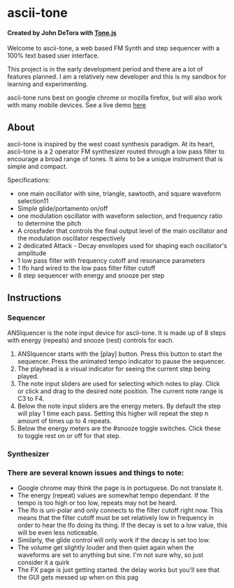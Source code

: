 # ascii-tone

#### Created by John DeTora with [Tone.js](https://github.com/Tonejs/Tone.js)

Welcome to ascii-tone, a web based FM Synth and step sequencer with a 100% text based user interface.

This project is in the early development period and there are a lot of features planned. I am a relatively new developer and this is my sandbox for learning and experimenting.

ascii-tone runs best on google chrome or mozilla firefox, but will also work with many mobile devices.
See a live demo [here](www.echocoast.net/asciitone/index.html)

## About

ascii-tone is inspired by the west coast synthesis paradigm. At its heart, ascii-tone is a 2 operator FM synthesizer routed through a low pass filter to encourage a broad range of tones. It aims to be a unique instrument that is simple and compact.

Specifications:

-   one main oscillator with sine, triangle, sawtooth, and square waveform selection11
-   Simple glide/portamento on/off
-   one modulation oscillator with waveform selection, and frequency ratio to determine the pitch
-   A crossfader that controls the final output level of the main oscillator and the modulation oscillator respectively
-   2 dedicated Attack - Decay envelopes used for shaping each oscillator's amplitude
-   1 low pass filter with frequency cutoff and resonance parameters
-   1 lfo hard wired to the low pass filter filter cutoff
-   8 step sequencer with energy and snooze per step

## Instructions

### Sequencer

ANSIquencer is the note input device for ascii-tone. It is made up of 8 steps with energy (repeats) and snooze (rest) controls for each.

1. ANSIquencer starts with the [play] button. Press this button to start the sequencer. Press the animated tempo indicator to pause the sequencer.
2. The playhead is a visual indicator for seeing the current step being played.
3. The note input sliders are used for selecting which notes to play. Click or click and drag to the desired note position. The current note range is C3 to F4.
4. Below the note input sliders are the energy meters. By default the step will play 1 time each pass. Setting this higher will repeat the step n amount of times up to 4 repeats.
5. Below the energy meters are the #snooze toggle switches. Click these to toggle rest on or off for that step.

### Synthesizer

<!-- <pre>
  ┌─────────┐  ┌─────────┐  ┌─────────┐             
  │         │  │         │  │         │             
  │         │  │         │  │         │            
  │  osc    │→→│   env   │  │   lpf   │→ → →               
  │         │  │         │  │         │      ↓      
  │   fm    │  │         │  │         │      ↓ osc 1      
  └─────────┘  └─────────┘  └─────────┘     ┌────────┐    
     ↑                     ↑   ↑          │ cross  │    
     ↑          ┌────────┐         ↑   ↑          │ fader  │ → → [ output ]    
     ↑ ┌──────┐    cross          ↑   ↑               
     ↑ │ mod  │   fader         ↑   ↑           
     ← │index │ └────────┘←     → →     ↑        
       └──────┘    ↑            ↑           
                ↑   ↑           ↑          
                ↑   ↑           ↑          
  ┌─────────┐  ┌─────────┐  ┌─────────┐       
  │         │  │         │  │         │         
  │         │  │         │  │         │           
  │ mod osc │→→│ mod env │  │   lfo   │           
  │         │  │         │  │         │            
  │         │  │         │  │         │            
  └─────────┘  └─────────┘  └─────────┘          
                       
</pre> -->

### There are several known issues and things to note:

-   Google chrome may think the page is in portuguese. Do not translate it.
-   The energy (repeat) values are somewhat tempo dependant. If the tempo is too high or too low, repeats may not be heard.
-   The lfo is uni-polar and only connects to the filter cutoff right now. This means that the filter cutoff must be set relatively low in frequency in order to hear the lfo doing its thing. If the decay is set to a low value, this will be even less noticeable.
-   Similarly, the glide control will only work if the decay is set too low.
-   The volume get slightly louder and then quiet again when the waveforms are set to anything but sine. I'm not sure why, so just consider it a quirk
-   The FX page is just getting started. the delay works but you'll see that the GUI gets messed up when on this pag
